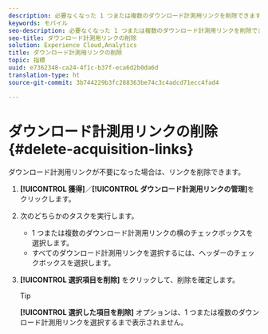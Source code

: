 ```yaml
---
description: 必要なくなった 1 つまたは複数のダウンロード計測用リンクを削除できます。
keywords: モバイル
seo-description: 必要なくなった 1 つまたは複数のダウンロード計測用リンクを削除できます。
seo-title: ダウンロード計測用リンクの削除
solution: Experience Cloud,Analytics
title: ダウンロード計測用リンクの削除
topic: 指標
uuid: e7362348-ca24-4f1c-b37f-eca6d2b0da6d
translation-type: ht
source-git-commit: 3b744229b3fc288363be74c3c4adcd71ecc4fad4

---
```



# ダウンロード計測用リンクの削除{#delete-acquisition-links}

ダウンロード計測用リンクが不要になった場合は、リンクを削除できます。

1. **[!UICONTROL 獲得]**／**[!UICONTROL ダウンロード計測用リンクの管理]**&#x200B;をクリックします。
1. 次のどちらかのタスクを実行します。

   * 1 つまたは複数のダウンロード計測用リンクの横のチェックボックスを選択します。
   * すべてのダウンロード計測用リンクを選択するには、ヘッダーのチェックボックスを選択します。

1. **[!UICONTROL 選択項目を削除]** をクリックして、削除を確定します。

   >[!TIP]
   >
   >**[!UICONTROL 選択した項目を削除]** オプションは、1 つまたは複数のダウンロード計測用リンクを選択するまで表示されません。

